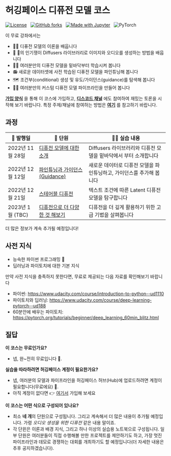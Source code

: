 
# 허깅페이스 디퓨전 모델 코스

[![License](https://img.shields.io/static/v1?label=License&message=Apache&color=<Yellow>)](https://github.com/huggingface/diffusion-models-class/blob/main/LICENSE) &nbsp;
[![GitHub forks](https://img.shields.io/github/forks/huggingface/diffusion-models-class.svg?style=social&label=Fork&maxAge=2592000)](https://github.com/dhakalnirajan/diffusion-models-class) &nbsp;
[![Made with Jupyter](https://img.shields.io/badge/Made%20with-Jupyter-red?style=flat-square&logo=Jupyter)](https://jupyter.org/try) &nbsp;
![PyTorch](https://img.shields.io/badge/PyTorch-%23EE4C2C.svg?style=flat-square&logo=PyTorch&logoColor=white)

이 무료 강좌에서는
- 👩‍🎓 디퓨전 모델의 이론을 배웁니다
- 🧨 🤗의 인기쟁이 Diffusers 라이브러리로 이미지와 오디오를 생성하는 방법을 배웁니다
- 🏋️‍♂️ 여러분만의 디퓨전 모델을 밑바닥부터 학습시켜 봅니다
- 📻 새로운 데이터셋에 사전 학습된 디퓨전 모델을 파인튜닝해 봅니다
- 🗺 조건부(conditional) 생성 및 유도/가이던스(guidance)를 탐색해 봅니다
- 🧑‍🔬 여러분만의 커스텀 디퓨전 모델 파이프라인을 만들어 봅니다


**[가입 양식](https://huggingface.us17.list-manage.com/subscribe?u=7f57e683fa28b51bfc493d048&id=ef963b4162)** 을 통해 이 코스에 가입하고, **[디스코드 채널](https://discord.gg/aYka4Yhff9)** 에도 참여하여 재밌는 토론을 시작해 보기 바랍니다. 특정 주제/채널에 참여하는 방법은 **[여기](https://discord.com/channels/879548962464493619/1014509271255367701)** 를 참고하기 바랍니다.

## 과정

| 📆 발행일  | 📘 단원           | 👩‍💻 실습 내용 |
|---------------|----------------------------------------------------------|----------------------------------------------------------------------------------------------------------|
| 2022년 11월 28일  | [디퓨전 모델에 대한 소개](https://github.com/huggingface/diffusion-models-class/tree/main/unit1)| Diffusers 라이브러리와 디퓨전 모델을 밑바닥에서 부터 소개합니다 |
| 2022년 12월 12일  | [파인튜닝과 가이던스(Guidance)](https://github.com/huggingface/diffusion-models-class/tree/main/unit2) | 새로운 데이터로 디퓨전 모델을 파인튜닝하고, 가이던스를 추가해 봅니다 |
| 2022년 12월 21일  | [스테어블 디퓨전](https://github.com/huggingface/diffusion-models-class/tree/main/unit3) | 텍스트 조건에 따른 Latent 디퓨전 모델을 탐구합니다 |
| 2023년 1월 (TBC)  | [디퓨전으로 더 다양한 것 해보기](https://github.com/huggingface/diffusion-models-class/tree/main/unit4) | 디퓨전을 더 깊게 활용하기 위한 고급 기법을 살펴봅니다 |

더 많은 정보가 계속 추가될 예정입니다!


## 사전 지식
- 능숙한 파이썬 프로그래밍 🐍
- 딥러닝과 파이토치에 대한 기본 지식

만약 사전 지식을 충족하지 못한다면, 무료로 제공되는 다음 자료를 확인해보기 바랍니다
- 파이썬: https://www.udacity.com/course/introduction-to-python--ud1110
- 파이토치와 딥러닝: https://www.udacity.com/course/deep-learning-pytorch--ud188
- 60분안에 배우는 파이토치: https://pytorch.org/tutorials/beginner/deep_learning_60min_blitz.html

## 질답
**이 코스는 무료인가요?**

- 넵, 완~전히 무료입니다 🥳.


**실습을 따라하려면 허깅페이스 계정이 필요한가요?**

- 넵, 여러분의 모델과 파이프라인을 허깅페이스 허브(Hub)에 업로드하려면 계정이 필요합니다(무료에요) 🤗.
- 아직 계정이 없다면 👉 [여기서](https://huggingface.co/join) 가입해 보세요

**이 코스는 어떤 식으로 구성되어 있나요?**

- 최소 **네 개**의 단원으로 구성됩니다. 그리고 계속해서 더 많은 내용이 추가될 예정입니다. 가령 _오디오 생성을 위한 디퓨전_ 같은 내용 말이죠.
- 각 단윈은 이론과 배경 지식, 그리고 하나 이상의 실습용 노트북으로 구성됩니다. 일부 단원은 여러분들이 직접 수행해볼 만한 프로젝트를 제안하기도 하고, 가장 멋진 파이프라인과 데모로 경쟁하는  대회를 개최하기도 할 예정입니다(더 자세한 내용은 추후 공지하겠습니다).
